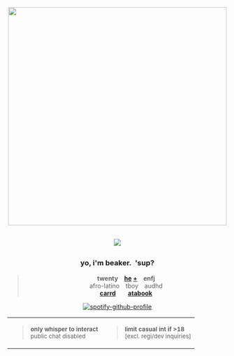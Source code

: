 <div align="center">
  <img src="https://i.postimg.cc/C5RjVSX2/51d54de514762a399ca98adbef38b124-Cropped-modified.png"width="500">
</br>
</br>

![](https://komarev.com/ghpvc/?username=hempisolate&label=  look up, and we'll stare at the same moon.    ★  &color=bf5b39&base=665)

## 

### yo, i'm beaker. 'sup?
> **twenty  [he](https://en.pronouns.page/@beetlectomy) [+](https://en.pronouns.page/@beetlectomy)  enfj**\
> afro-latino  tboy  audhd\
> **[carrd](https://beakerbong.carrd.co)    [atabook](https://hempisolate.atabook.org)** 

[![spotify-github-profile](https://spotify-github-profile.kittinanx.com/api/view?uid=1osmny1bc0de3a5c2cmr0p1v8&cover_image=true&theme=natemoo-re&show_offline=false&background_color=121212&interchange=true&bar_color=bf5b39&bar_color_cover=false)](https://spotify-github-profile.kittinanx.com/api/view?uid=1osmny1bc0de3a5c2cmr0p1v8&redirect=true)
</br>

| | |
| ------------- | ------------- |
| <blockquote> <sub>**only whisper to interact**</sub></br><sup>public chat disabled</sup> </blockquote> | <blockquote> <sub>**limit casual int if >18**</sub></br><sup>[excl. regi/dev inquiries]</sup></blockquote> |



</div>

